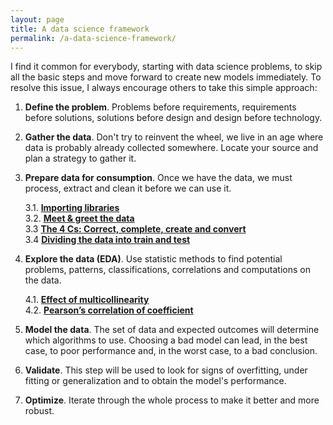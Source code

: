 ```yaml
---
layout: page
title: A data science framework
permalink: /a-data-science-framework/
---
```



I find it common for everybody, starting with data science problems, to skip all the basic steps and move forward to create new models immediately. To resolve this issue, I always encourage others to take this simple approach:

1. **Define the problem**. Problems before requirements, requirements before solutions, solutions before design and design before technology.

2. **Gather the data**. Don't try to reinvent the wheel, we live in an age where data is probably already collected somewhere. Locate your source and plan a strategy to gather it.

3. **Prepare data for consumption**. Once we have the data, we must process, extract and clean it before we can use it. 

    3.1. **[Importing libraries](/importing-libraries/)**  
    3.2. **[Meet & greet the data](/meet-and-greet-data/)**  
    3.3 **[The 4 Cs: Correct, complete, create and convert](/the-4-cs/)**  
    3.4 **[Dividing the data into train and test](/train-test)**  

4. **Explore the data (EDA)**. Use statistic methods to find potential problems, patterns, classifications, correlations and computations on the data.

    4.1. **[Effect of multicollinearity](/effect-of-multicollinearity/)**  
    4.2. **[Pearson’s correlation of coefficient](/pearson/)**  

5. **Model the data**. The set of data and expected outcomes will determine which algorithms to use. Choosing a bad model can lead, in the best case, to poor performance and, in the worst case, to a bad conclusion.

6. **Validate**. This step will be used to look for signs of overfitting, under fitting or generalization and to obtain the model's performance.

7. **Optimize**. Iterate through the whole process to make it better and more robust.